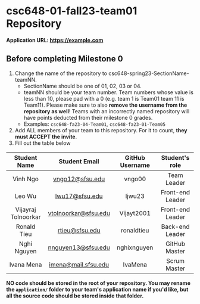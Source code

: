 # csc648-01-fall23-team01 Repository

**Application URL: <https://example.com>**

## Before completing Milestone 0

1. Change the name of the repository to csc648-spring23-SectionName-teamNN.
   - SectionName should be one of 01, 02, 03 or 04.
   - teamNN should be your team number. Team numbers whose value is less than
     10, please pad with a 0 (e.g. team 1 is Team01 team 11 is Team11). Please
     make sure to also **remove the username from the repository as well**!
     Teams with an incorrectly named repository will have points deducted from
     their milestone 0 grades.
   - Examples: `csc648-fa23-04-Team01`, `csc648-fa23-01-Team05`
2. Add ALL members of your team to this repository. For it to count, **they must
   ACCEPT the invite**.
3. Fill out the table below

|    Student Name     |     Student Email    | GitHub Username |   Student's role   |
| :----------------:  |:--------------------:| :-------------: | :----------------: |
|   Vinh Ngo          |    vngo12@sfsu.edu   |     vngo00      |    Team Leader     |
|   Leo Wu            |    lwu17@sfsu.edu    |     ljwu23      |  Front-end Leader  |
| Vijayraj Tolnoorkar | vtolnoorkar@sfsu.edu |    Vijayt2001   |  Front-end Leader  |
|   Ronald Tieu       |    rtieu@sfsu.edu    |    ronaldtieu   |  Back-end Leader   |
|   Nghi Nguyen       |  nnguyen13@sfsu.edu  |    nghixnguyen  |   GitHub Master    |
|   Ivana Mena        | imena@mail.sfsu.edu  |     IvaMena     |    Scrum Master    |

**NO code should be stored in the root of your repository. You may rename the
`application/` folder to your team's application name if you'd like, but all the
source code should be stored inside that folder.**
